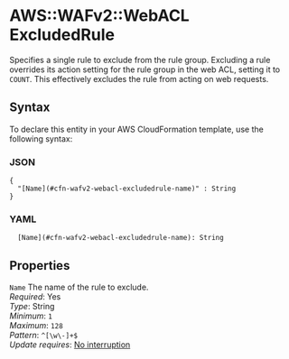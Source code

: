 # AWS::WAFv2::WebACL ExcludedRule<a name="aws-properties-wafv2-webacl-excludedrule"></a>

Specifies a single rule to exclude from the rule group\. Excluding a rule overrides its action setting for the rule group in the web ACL, setting it to `COUNT`\. This effectively excludes the rule from acting on web requests\. 

## Syntax<a name="aws-properties-wafv2-webacl-excludedrule-syntax"></a>

To declare this entity in your AWS CloudFormation template, use the following syntax:

### JSON<a name="aws-properties-wafv2-webacl-excludedrule-syntax.json"></a>

```
{
  "[Name](#cfn-wafv2-webacl-excludedrule-name)" : String
}
```

### YAML<a name="aws-properties-wafv2-webacl-excludedrule-syntax.yaml"></a>

```
  [Name](#cfn-wafv2-webacl-excludedrule-name): String
```

## Properties<a name="aws-properties-wafv2-webacl-excludedrule-properties"></a>

`Name`  <a name="cfn-wafv2-webacl-excludedrule-name"></a>
The name of the rule to exclude\.  
*Required*: Yes  
*Type*: String  
*Minimum*: `1`  
*Maximum*: `128`  
*Pattern*: `^[\w\-]+$`  
*Update requires*: [No interruption](https://docs.aws.amazon.com/AWSCloudFormation/latest/UserGuide/using-cfn-updating-stacks-update-behaviors.html#update-no-interrupt)
